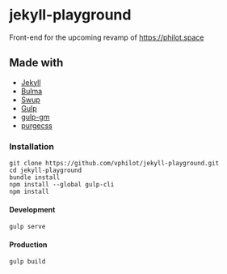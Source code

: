 # jekyll-playground

Front-end for the upcoming revamp of https://philot.space

## Made with

- [Jekyll](https://jekyllrb.com/)
- [Bulma](https://bulma.io)
- [Swup](https://github.com/gmrchk/swup)
- [Gulp](https://gulpjs.com/)
- [gulp-gm](https://github.com/scalableminds/gulp-gm)
- [purgecss](https://www.purgecss.com/)

### Installation

```console
git clone https://github.com/vphilot/jekyll-playground.git
cd jekyll-playground
bundle install
npm install --global gulp-cli
npm install
```

#### Development

```console
gulp serve
```
#### Production

```console
gulp build
```